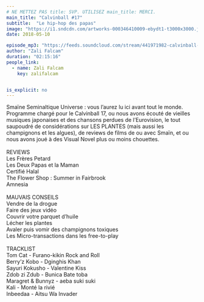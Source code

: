 ```yaml
---
# NE METTEZ PAS title: SVP. UTILISEZ main_title: MERCI.
main_title: "Calvinball #17"
subtitle:  "Le hip-hop des papas"
image: "https://i1.sndcdn.com/artworks-000346410009-ebydt1-t3000x3000.jpg"
date: 2018-05-10

episode_mp3: "https://feeds.soundcloud.com/stream/441971982-calvinball-radio-calvinball-17-le-hip-hop-des-papas.mp3"
author: "Zali Falcam"
duration: "02:15:16"
people_link: 
  - name: Zali Falcam
    key: zalifalcam


is_explicit: no
---
```


<PodcastHeader/>

<!-- ECRIRE LA DESCRIPTION DE L'EPISODE SOUS CETTE LIGNE -->
Smaïne Seminaltique Universe : vous l’aurez lu ici avant tout le monde. Programme chargé pour le Calvinball 17, ou nous avons écouté de vieilles musiques japonaises et des chansons perdues de l’Eurovision, le tout saupoudré de considérations sur LES PLANTES (mais aussi les champignons et les algues), de reviews de films de ou avec Smaïn, et ou nous avons joué à des Visual Novel plus ou moins chouettes.<br><br>REVIEWS<br>Les Frères Petard<br>Les Deux Papas et la Maman<br>Certifié Halal<br>The Flower Shop : Summer in Fairbrook<br>Amnesia<br><br>MAUVAIS CONSEILS <br>Vendre de la drogue<br>Faire des jeux vidéo<br>Couvrir votre parquet d’huile<br>Lécher les plantes<br>Avaler puis vomir des champignons toxiques<br>Les Micro-transactions dans les free-to-play<br><br>TRACKLIST<br>Tom Cat - Furano-kikin Rock and Roll <br>Berry’z Kobo - Dginghis Khan <br>Sayuri Kokusho - Valentine Kiss<br>Zdob zi Zdub - Bunica Bate toba<br>Maragret &amp; Bunnyz - aeba suki suki<br>Kali - Monté la rivié <br>Inbeedaa - Aitsu Wa Invader

